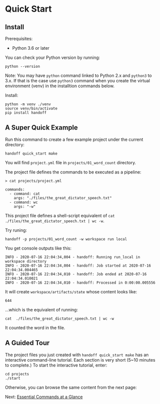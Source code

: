 # Quick Start

## Install

Prerequisites:

- Python 3.6 or later

You can check your Python version by running:
```
python --version
```

Note: You may have `python` command linked to Python 2.x and `python3` to 3.x.
If that is the case use `python3` command when you create the virtual
environment (venv) in the installtion commands below.

Install:
```
python -m venv ./venv
source venv/bin/activate
pip install handoff
```

## A Super Quick Example

Run this command to create a few example project under the current directory:

```
handoff quick_start make
```

You will find `project.yml` file in `projects/01_word_count` directory.

The project file defines the commands to be executed as a pipeline:

```
> cat projects/project.yml

commands:
  - command: cat
    args: "./files/the_great_dictator_speech.txt"
  - command: wc
    args: "-w"
```

This project file defines a shell-script equivalent of
`cat  ./files/the_great_dictator_speech.txt | wc -w`.

Try runing:
```
handoff -p projects/01_word_count -w workspace run local
```

You get console outputs like this:
```
INFO - 2020-07-16 22:04:34,004 - handoff: Running run_local in workspace directory
INFO - 2020-07-16 22:04:34,004 - handoff: Job started at 2020-07-16 22:04:34.004465
INFO - 2020-07-16 22:04:34,010 - handoff: Job ended at 2020-07-16 22:04:34.010021
INFO - 2020-07-16 22:04:34,010 - handoff: Processed in 0:00:00.005556
```

It will create `workspace/artifacts/state` whose content looks like:
```
644
```
...which is the equivalent of running:
```
cat  ./files/the_great_dictator_speech.txt | wc -w
```
It counted the word in the file.

## A Guided Tour

The project files you just created with `handoff quick_start make` has an
interactive command-line tutorial. Each section is very short (5~10 minutes
to complete.) To start the interactive tutorial, enter:

```
cd projects
./start
```

Otherwise, you can browse the same content from the next page:

Next: [Essential Commands at a Glance](./essential_commands)
